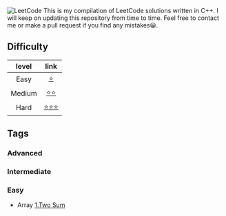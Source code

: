 ![LeetCode](https://cdn-images-1.medium.com/fit/t/1600/480/1*M91sQU9KEV1qqjExEliLUQ.jpeg "Leetcode")
This is my compilation of LeetCode solutions written in C++.
I will keep on updating this repository from time to time.
Feel free to contact me or make a pull request if you find any mistakes😀.

## Difficulty
|level | link|
|:---:|:----:|
|Easy|[⭐️][easy_link]| 
|Medium|[⭐️⭐️][medium_link]|
|Hard|[⭐️⭐️⭐️][hard_link]|


[easy_link]:https://github.com/Ryanshyu/LeetCode/blob/main/1.Easy
[medium_link]:https://github.com/Ryanshyu/LeetCode/blob/main/2.Medium
[hard_link]:https://github.com/Ryanshyu/LeetCode/blob/main/3.Hard

## Tags

### Advanced

### Intermediate

### Easy

* Array
[1.Two Sum][1]

[1]:https://github.com/Ryanshyu/LeetCode/blob/main/1.Easy/0001.TwoSum.cpp
